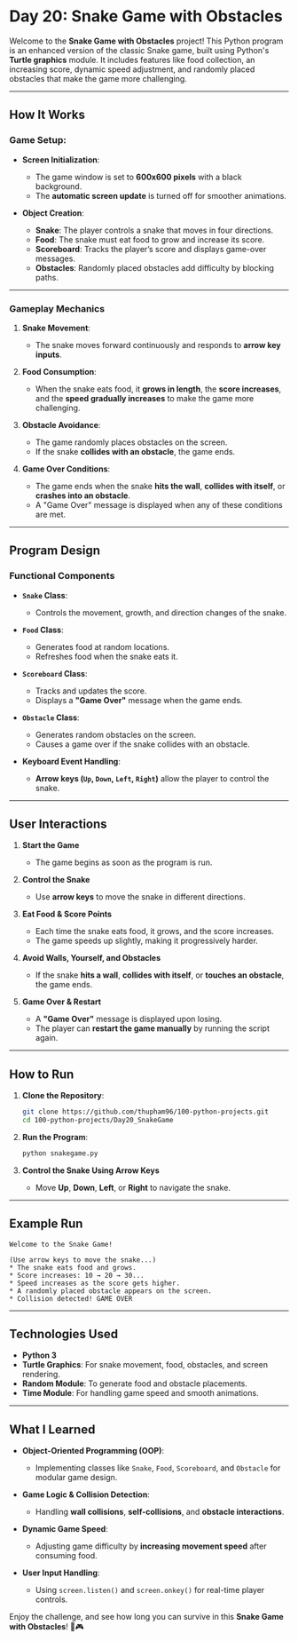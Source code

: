 # Day 20: Snake Game with Obstacles  

Welcome to the **Snake Game with Obstacles** project! This Python program is an enhanced version of the classic Snake game, built using Python's **Turtle graphics** module. It includes features like food collection, an increasing score, dynamic speed adjustment, and randomly placed obstacles that make the game more challenging.  

---

## How It Works  

### Game Setup:  

- **Screen Initialization**:  
  - The game window is set to **600x600 pixels** with a black background.  
  - The **automatic screen update** is turned off for smoother animations.  

- **Object Creation**:  
  - **Snake**: The player controls a snake that moves in four directions.  
  - **Food**: The snake must eat food to grow and increase its score.  
  - **Scoreboard**: Tracks the player’s score and displays game-over messages.  
  - **Obstacles**: Randomly placed obstacles add difficulty by blocking paths.  

---

### Gameplay Mechanics  

1. **Snake Movement**:  
   - The snake moves forward continuously and responds to **arrow key inputs**.  

2. **Food Consumption**:  
   - When the snake eats food, it **grows in length**, the **score increases**, and the **speed gradually increases** to make the game more challenging.  

3. **Obstacle Avoidance**:  
   - The game randomly places obstacles on the screen.  
   - If the snake **collides with an obstacle**, the game ends.  

4. **Game Over Conditions**:  
   - The game ends when the snake **hits the wall**, **collides with itself**, or **crashes into an obstacle**.  
   - A "Game Over" message is displayed when any of these conditions are met.  

---

## Program Design  

### Functional Components  

- **`Snake` Class**:  
  - Controls the movement, growth, and direction changes of the snake.  

- **`Food` Class**:  
  - Generates food at random locations.  
  - Refreshes food when the snake eats it.  

- **`Scoreboard` Class**:  
  - Tracks and updates the score.  
  - Displays a **"Game Over"** message when the game ends.  

- **`Obstacle` Class**:  
  - Generates random obstacles on the screen.  
  - Causes a game over if the snake collides with an obstacle.  

- **Keyboard Event Handling**:  
  - **Arrow keys (`Up`, `Down`, `Left`, `Right`)** allow the player to control the snake.  

---

## User Interactions  

1. **Start the Game**  
   - The game begins as soon as the program is run.  

2. **Control the Snake**  
   - Use **arrow keys** to move the snake in different directions.  

3. **Eat Food & Score Points**  
   - Each time the snake eats food, it grows, and the score increases.  
   - The game speeds up slightly, making it progressively harder.  

4. **Avoid Walls, Yourself, and Obstacles**  
   - If the snake **hits a wall**, **collides with itself**, or **touches an obstacle**, the game ends.  

5. **Game Over & Restart**  
   - A **"Game Over"** message is displayed upon losing.  
   - The player can **restart the game manually** by running the script again.  

---

## How to Run  

1. **Clone the Repository**:  
   ```bash
   git clone https://github.com/thupham96/100-python-projects.git  
   cd 100-python-projects/Day20_SnakeGame
   ```  

2. **Run the Program**:  
   ```bash
   python snakegame.py
   ```  

3. **Control the Snake Using Arrow Keys**  
   - Move **Up**, **Down**, **Left**, or **Right** to navigate the snake.  

---

## Example Run  

```plaintext
Welcome to the Snake Game!  

(Use arrow keys to move the snake...)  
* The snake eats food and grows.  
* Score increases: 10 → 20 → 30...  
* Speed increases as the score gets higher.  
* A randomly placed obstacle appears on the screen.  
* Collision detected! GAME OVER  
```  

---

## Technologies Used  

- **Python 3**  
- **Turtle Graphics**: For snake movement, food, obstacles, and screen rendering.  
- **Random Module**: To generate food and obstacle placements.  
- **Time Module**: For handling game speed and smooth animations.  

---

## What I Learned  

- **Object-Oriented Programming (OOP)**:  
  - Implementing classes like `Snake`, `Food`, `Scoreboard`, and `Obstacle` for modular game design.  

- **Game Logic & Collision Detection**:  
  - Handling **wall collisions**, **self-collisions**, and **obstacle interactions**.  

- **Dynamic Game Speed**:  
  - Adjusting game difficulty by **increasing movement speed** after consuming food.  

- **User Input Handling**:  
  - Using `screen.listen()` and `screen.onkey()` for real-time player controls.  

Enjoy the challenge, and see how long you can survive in this **Snake Game with Obstacles**! 🐍🎮
